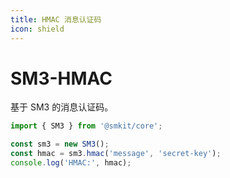 ```yaml
---
title: HMAC 消息认证码
icon: shield
---
```


# SM3-HMAC

基于 SM3 的消息认证码。

```typescript
import { SM3 } from '@smkit/core';

const sm3 = new SM3();
const hmac = sm3.hmac('message', 'secret-key');
console.log('HMAC:', hmac);
```
